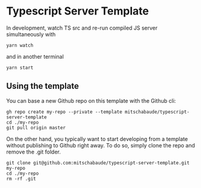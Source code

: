 # Typescript Server Template

In development, watch TS src and re-run compiled JS server simultaneously with

`yarn watch`

and in another terminal

`yarn start`

## Using the template

You can base a new Github repo on this template with the Github cli:

```
gh repo create my-repo --private --template mitschabaude/typescript-server-template
cd ./my-repo
git pull origin master
```

On the other hand, you typically want to start developing from a template without publishing to Github right away. To do so, simply clone the repo and remove the .git folder.

```
git clone git@github.com:mitschabaude/typescript-server-template.git my-repo
cd ./my-repo
rm -rf .git
```
